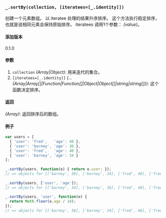 ### `_.sortBy(collection, [iteratees=[_.identity]])`[​](#_sortbycollection-iteratees_identity "_sortbycollection-iteratees_identity的直接链接")

创建一个元素数组。 以 iteratee 处理的结果升序排序。 这个方法执行稳定排序，也就是说相同元素会保持原始排序。 iteratees 调用1个参数： _(value)_。

#### 添加版本

0.1.0

#### 参数

1.  `collection` _(Array|Object)_: 用来迭代的集合。
2.  `[iteratees=[_.identity]]` _(...(Array|Array\[\]|Function|Function\[\]|Object|Object\[\]|string|string\[\]))_: 这个函数决定排序。

#### 返回

_(Array)_: 返回排序后的数组。

#### 例子


```js
var users = [
  { 'user': 'fred',   'age': 48 },
  { 'user': 'barney', 'age': 36 },
  { 'user': 'fred',   'age': 40 },
  { 'user': 'barney', 'age': 34 }
];
 
_.sortBy(users, function(o) { return o.user; });
// => objects for [['barney', 36], ['barney', 34], ['fred', 48], ['fred', 40]]
 
_.sortBy(users, ['user', 'age']);
// => objects for [['barney', 34], ['barney', 36], ['fred', 40], ['fred', 48]]
 
_.sortBy(users, 'user', function(o) {
  return Math.floor(o.age / 10);
});
// => objects for [['barney', 36], ['barney', 34], ['fred', 48], ['fred', 40]]

```